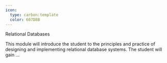 ```yaml
---
icon:
  type: carbon:template
  color: 607D8B
---
```

Relational Databases

This module will introduce the student to the principles and practice of designing and implementing relational database systems. The student will gain ... 
